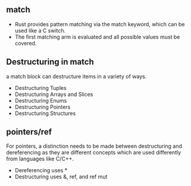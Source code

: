 ## match

- Rust provides pattern matching via the match keyword, which can be used like a C switch.
- The first matching arm is evaluated and all possible values must be covered.

## Destructuring in match

a match block can destructure items in a variety of ways.

- Destructuring Tuples
- Destructuring Arrays and Slices
- Destructuring Enums
- Destructuring Pointers
- Destructuring Structures

## pointers/ref

For pointers, a distinction needs to be made between destructuring and dereferencing as they are different concepts
which are used differently from languages like C/C++.

- Dereferencing uses *
- Destructuring uses &, ref, and ref mut